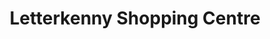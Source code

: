 ---
title: "Letterkenny Shopping Centre"
url: /letterkenny/letterkenny-shopping-centre/
shop: mall
---